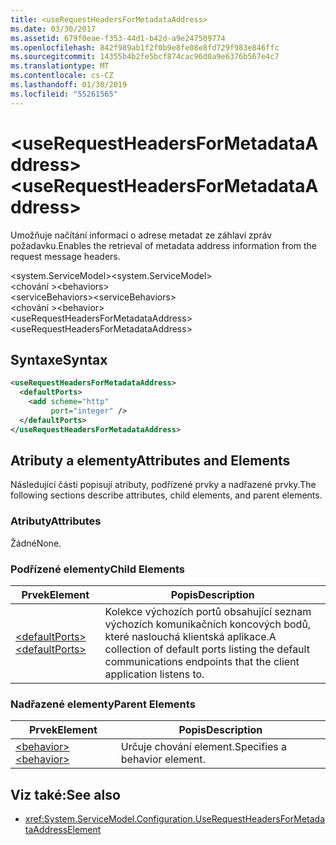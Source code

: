 ```yaml
---
title: <useRequestHeadersForMetadataAddress>
ms.date: 03/30/2017
ms.assetid: 679f0eae-f353-44d1-b42d-a9e247509774
ms.openlocfilehash: 842f989ab1f2f0b9e8fe08e8fd729f983e846ffc
ms.sourcegitcommit: 14355b4b2fe5bcf874cac96d0a9e6376b567e4c7
ms.translationtype: MT
ms.contentlocale: cs-CZ
ms.lasthandoff: 01/30/2019
ms.locfileid: "55261565"
---
```

# <a name="userequestheadersformetadataaddress"></a><span data-ttu-id="f11a3-101">\<useRequestHeadersForMetadataAddress></span><span class="sxs-lookup"><span data-stu-id="f11a3-101">\<useRequestHeadersForMetadataAddress></span></span>
<span data-ttu-id="f11a3-102">Umožňuje načítání informací o adrese metadat ze záhlaví zpráv požadavku.</span><span class="sxs-lookup"><span data-stu-id="f11a3-102">Enables the retrieval of metadata address information from the request message headers.</span></span>  
  
<span data-ttu-id="f11a3-103">\<system.ServiceModel></span><span class="sxs-lookup"><span data-stu-id="f11a3-103">\<system.ServiceModel></span></span>  
<span data-ttu-id="f11a3-104">\<chování ></span><span class="sxs-lookup"><span data-stu-id="f11a3-104">\<behaviors></span></span>  
<span data-ttu-id="f11a3-105">\<serviceBehaviors></span><span class="sxs-lookup"><span data-stu-id="f11a3-105">\<serviceBehaviors></span></span>  
<span data-ttu-id="f11a3-106">\<chování ></span><span class="sxs-lookup"><span data-stu-id="f11a3-106">\<behavior></span></span>  
<span data-ttu-id="f11a3-107">\<useRequestHeadersForMetadataAddress></span><span class="sxs-lookup"><span data-stu-id="f11a3-107">\<useRequestHeadersForMetadataAddress></span></span>  
  
## <a name="syntax"></a><span data-ttu-id="f11a3-108">Syntaxe</span><span class="sxs-lookup"><span data-stu-id="f11a3-108">Syntax</span></span>  
  
```xml  
<useRequestHeadersForMetadataAddress>
  <defaultPorts>
    <add scheme="http"
         port="integer" />
  </defaultPorts>
</useRequestHeadersForMetadataAddress>
```  
  
## <a name="attributes-and-elements"></a><span data-ttu-id="f11a3-109">Atributy a elementy</span><span class="sxs-lookup"><span data-stu-id="f11a3-109">Attributes and Elements</span></span>  
 <span data-ttu-id="f11a3-110">Následující části popisují atributy, podřízené prvky a nadřazené prvky.</span><span class="sxs-lookup"><span data-stu-id="f11a3-110">The following sections describe attributes, child elements, and parent elements.</span></span>  
  
### <a name="attributes"></a><span data-ttu-id="f11a3-111">Atributy</span><span class="sxs-lookup"><span data-stu-id="f11a3-111">Attributes</span></span>  
 <span data-ttu-id="f11a3-112">Žádné</span><span class="sxs-lookup"><span data-stu-id="f11a3-112">None.</span></span>  
  
### <a name="child-elements"></a><span data-ttu-id="f11a3-113">Podřízené elementy</span><span class="sxs-lookup"><span data-stu-id="f11a3-113">Child Elements</span></span>  
  
|<span data-ttu-id="f11a3-114">Prvek</span><span class="sxs-lookup"><span data-stu-id="f11a3-114">Element</span></span>|<span data-ttu-id="f11a3-115">Popis</span><span class="sxs-lookup"><span data-stu-id="f11a3-115">Description</span></span>|  
|-------------|-----------------|  
|[<span data-ttu-id="f11a3-116">\<defaultPorts></span><span class="sxs-lookup"><span data-stu-id="f11a3-116">\<defaultPorts></span></span>](../../../../../docs/framework/configure-apps/file-schema/wcf/defaultports.md)|<span data-ttu-id="f11a3-117">Kolekce výchozích portů obsahující seznam výchozích komunikačních koncových bodů, které naslouchá klientská aplikace.</span><span class="sxs-lookup"><span data-stu-id="f11a3-117">A collection of default ports listing the default communications endpoints that the client application listens to.</span></span>|  
  
### <a name="parent-elements"></a><span data-ttu-id="f11a3-118">Nadřazené elementy</span><span class="sxs-lookup"><span data-stu-id="f11a3-118">Parent Elements</span></span>  
  
|<span data-ttu-id="f11a3-119">Prvek</span><span class="sxs-lookup"><span data-stu-id="f11a3-119">Element</span></span>|<span data-ttu-id="f11a3-120">Popis</span><span class="sxs-lookup"><span data-stu-id="f11a3-120">Description</span></span>|  
|-------------|-----------------|  
|[<span data-ttu-id="f11a3-121">\<behavior></span><span class="sxs-lookup"><span data-stu-id="f11a3-121">\<behavior></span></span>](../../../../../docs/framework/configure-apps/file-schema/wcf/behavior-of-endpointbehaviors.md)|<span data-ttu-id="f11a3-122">Určuje chování element.</span><span class="sxs-lookup"><span data-stu-id="f11a3-122">Specifies a behavior element.</span></span>|  
  
## <a name="see-also"></a><span data-ttu-id="f11a3-123">Viz také:</span><span class="sxs-lookup"><span data-stu-id="f11a3-123">See also</span></span>
- <xref:System.ServiceModel.Configuration.UseRequestHeadersForMetadataAddressElement>

